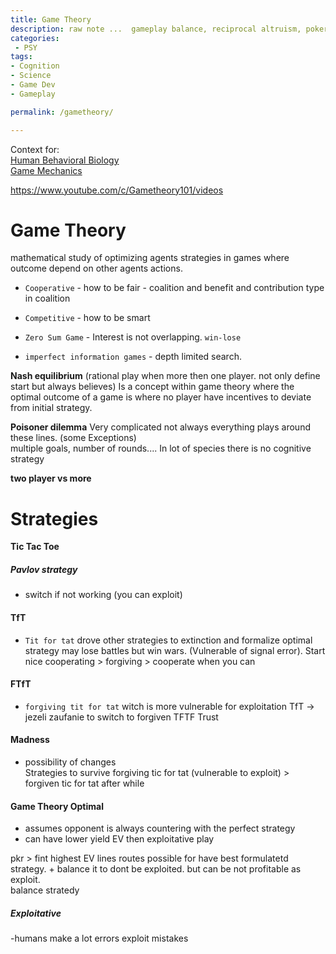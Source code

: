 ```yaml
---
title: Game Theory
description: raw note ...  gameplay balance, reciprocal altruism, poker
categories:
 - PSY
tags:
- Cognition
- Science
- Game Dev
- Gameplay

permalink: /gametheory/

---
```


Context for:  
[Human Behavioral Biology](/humbio1/)   
[Game Mechanics](/gamemechanics/)  



https://www.youtube.com/c/Gametheory101/videos




# Game Theory
mathematical study of optimizing agents strategies in games where outcome depend on other agents actions.
- `Cooperative` - how to be fair - coalition and benefit and contribution type in coalition
- `Competitive` - how to be smart


- `Zero Sum Game` - Interest is not overlapping. `win-lose`
- `imperfect information games` - depth limited search.

**Nash equilibrium**
(rational play when more then one player. not only define start but always believes)
Is a concept within game theory where the optimal outcome of a game is where no player have incentives to deviate from initial strategy.

**Poisoner dilemma**
Very complicated not always everything plays around these lines. (some Exceptions)   
multiple goals, number of rounds....  In lot of species there is no cognitive strategy  


**two player vs more**


# Strategies

**Tic Tac Toe**  

##### Pavlov strategy
 - switch if not working (you can exploit)  
#### TfT
-  `Tit for tat` drove other strategies to extinction and formalize optimal strategy  may lose battles but win wars. (Vulnerable of signal error). Start nice cooperating > forgiving > cooperate when you can   
#### FTfT
- `forgiving tit for tat`  witch is more vulnerable for exploitation TfT -> jezeli zaufanie to switch to forgiven TFTF Trust  
#### Madness
- possibility of changes   
Strategies to survive forgiving tic for tat (vulnerable to exploit) > forgiven tic for tat after while  


#### Game Theory Optimal
- assumes opponent is always countering with the perfect strategy
- can have lower yield EV then exploitative play

pkr > fint highest EV lines routes possible for have best formulatetd strategy. + balance it to dont be exploited.
but can be not profitable as exploit.  
balance stratedy  

##### Exploitative
-humans make a lot errors  exploit mistakes
